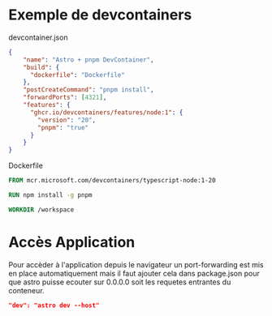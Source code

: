 # Exemple de devcontainers

devcontainer.json
``` json
{
    "name": "Astro + pnpm DevContainer",
    "build": {
      "dockerfile": "Dockerfile"
    },
    "postCreateCommand": "pnpm install",
    "forwardPorts": [4321],
    "features": {
      "ghcr.io/devcontainers/features/node:1": {
        "version": "20",
        "pnpm": "true"
      }
    }
}
```

Dockerfile
``` Dockerfile
FROM mcr.microsoft.com/devcontainers/typescript-node:1-20

RUN npm install -g pnpm

WORKDIR /workspace
```

# Accès Application

Pour accèder à l'application depuis le navigateur un port-forwarding est mis en place automatiquement mais il faut ajouter cela dans package.json pour que astro puisse ecouter sur 0.0.0.0 soit les requetes entrantes du conteneur.

```json
"dev": "astro dev --host"
```